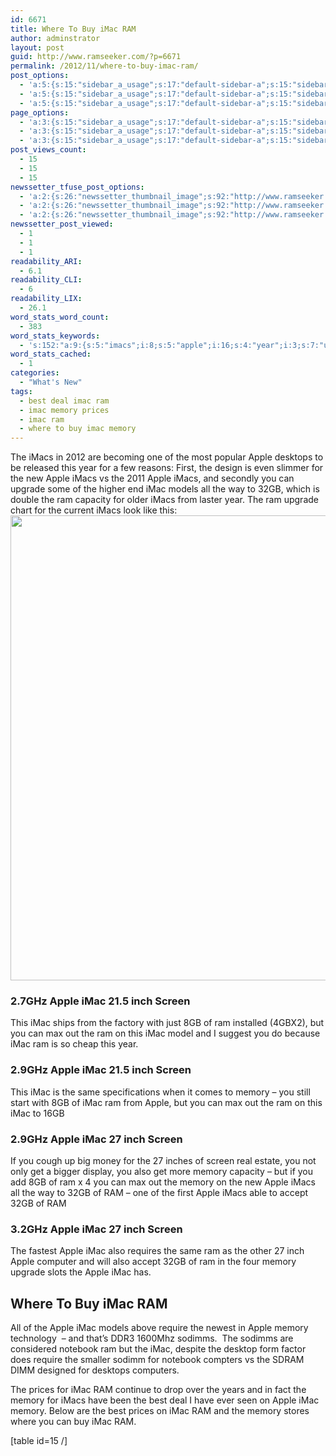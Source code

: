 ```yaml
---
id: 6671
title: Where To Buy iMac RAM
author: adminstrator
layout: post
guid: http://www.ramseeker.com/?p=6671
permalink: /2012/11/where-to-buy-imac-ram/
post_options:
  - 'a:5:{s:15:"sidebar_a_usage";s:17:"default-sidebar-a";s:15:"sidebar_b_usage";s:17:"default-sidebar-b";s:9:"hwa_usage";s:17:"default-headerbar";s:8:"ad_above";s:0:"";s:8:"ad_below";s:0:"";}'
  - 'a:5:{s:15:"sidebar_a_usage";s:17:"default-sidebar-a";s:15:"sidebar_b_usage";s:17:"default-sidebar-b";s:9:"hwa_usage";s:17:"default-headerbar";s:8:"ad_above";s:0:"";s:8:"ad_below";s:0:"";}'
  - 'a:5:{s:15:"sidebar_a_usage";s:17:"default-sidebar-a";s:15:"sidebar_b_usage";s:17:"default-sidebar-b";s:9:"hwa_usage";s:17:"default-headerbar";s:8:"ad_above";s:0:"";s:8:"ad_below";s:0:"";}'
page_options:
  - 'a:3:{s:15:"sidebar_a_usage";s:17:"default-sidebar-a";s:15:"sidebar_b_usage";s:17:"default-sidebar-b";s:9:"hwa_usage";s:17:"default-headerbar";}'
  - 'a:3:{s:15:"sidebar_a_usage";s:17:"default-sidebar-a";s:15:"sidebar_b_usage";s:17:"default-sidebar-b";s:9:"hwa_usage";s:17:"default-headerbar";}'
  - 'a:3:{s:15:"sidebar_a_usage";s:17:"default-sidebar-a";s:15:"sidebar_b_usage";s:17:"default-sidebar-b";s:9:"hwa_usage";s:17:"default-headerbar";}'
post_views_count:
  - 15
  - 15
  - 15
newssetter_tfuse_post_options:
  - 'a:2:{s:26:"newssetter_thumbnail_image";s:92:"http://www.ramseeker.com/wp-content/uploads/2012/11/Screen-Shot-2012-11-05-at-3.10.27-PM.png";s:24:"newssetter_disable_image";s:4:"true";}'
  - 'a:2:{s:26:"newssetter_thumbnail_image";s:92:"http://www.ramseeker.com/wp-content/uploads/2012/11/Screen-Shot-2012-11-05-at-3.10.27-PM.png";s:24:"newssetter_disable_image";s:4:"true";}'
  - 'a:2:{s:26:"newssetter_thumbnail_image";s:92:"http://www.ramseeker.com/wp-content/uploads/2012/11/Screen-Shot-2012-11-05-at-3.10.27-PM.png";s:24:"newssetter_disable_image";s:4:"true";}'
newssetter_post_viewed:
  - 1
  - 1
  - 1
readability_ARI:
  - 6.1
readability_CLI:
  - 6
readability_LIX:
  - 26.1
word_stats_word_count:
  - 383
word_stats_keywords:
  - 's:152:"a:9:{s:5:"imacs";i:8;s:5:"apple";i:16;s:4:"year";i:3;s:7:"upgrade";i:3;s:4:"imac";i:20;s:4:"32gb";i:4;s:4:"inch";i:5;s:6:"screen";i:5;s:6:"memory";i:8;}";'
word_stats_cached:
  - 1
categories:
  - "What's New"
tags:
  - best deal imac ram
  - imac memory prices
  - imac ram
  - where to buy imac memory
---
```

The iMacs in 2012 are becoming one of the most popular Apple desktops to be released this year for a few reasons: First, the design is even slimmer for the new Apple iMacs vs the 2011 Apple iMacs, and secondly you can upgrade some of the higher end iMac models all the way to 32GB, which is double the ram capacity for older iMacs from laster year. The ram upgrade chart for the current iMacs look like this:<img class="size-full wp-image-6672 alignnone" title="where to buy iMac RAM" src="http://www.ramseeker.com/wp-content/uploads/2012/11/Screen-Shot-2012-11-05-at-3.10.27-PM.png" alt="" width="837" height="744" />

### 2.7GHz Apple iMac 21.5 inch Screen

This iMac ships from the factory with just 8GB of ram installed (4GBX2), but you can max out the ram on this iMac model and I suggest you do because iMac ram is so cheap this year.

### 2.9GHz Apple iMac 21.5 inch Screen

This iMac is the same specifications when it comes to memory &#8211; you still start with 8GB of iMac ram from Apple, but you can max out the ram on this iMac to 16GB

### 2.9GHz Apple iMac 27 inch Screen

If you cough up big money for the 27 inches of screen real estate, you not only get a bigger display, you also get more memory capacity &#8211; but if you add 8GB of ram x 4 you can max out the memory on the new Apple iMacs all the way to 32GB of RAM &#8211; one of the first Apple iMacs able to accept 32GB of RAM

### 3.2GHz Apple iMac 27 inch Screen

The fastest Apple iMac also requires the same ram as the other 27 inch Apple computer and will also accept 32GB of ram in the four memory upgrade slots the Apple iMac has.

## Where To Buy iMac RAM

All of the Apple iMac models above require the newest in Apple memory technology  &#8211; and that&#8217;s DDR3 1600Mhz sodimms.  The sodimms are considered notebook ram but the iMac, despite the desktop form factor does require the smaller sodimm for notebook compters vs the SDRAM DIMM designed for desktops computers.

The prices for iMac RAM continue to drop over the years and in fact the memory for iMacs have been the best deal I have ever seen on Apple iMac memory. Below are the best prices on iMac RAM and the memory stores where you can buy iMac RAM.

[table id=15 /]

&nbsp;
